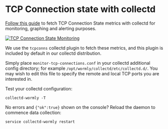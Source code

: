 TCP Connection state with collectd
==========

[Follow this guide](https://www.wormly.com/help/collectd-plugins/tcp-connection-state-monitoring) to fetch TCP Connection State metrics with collectd for monitoring, graphing and alerting purposes.

[![TCP Connection State Monitoring](https://d1v0bax3d3bxs8.cloudfront.net/cloud-monitoring/tcp-connection-state-graph2.png)](https://www.wormly.com/help/collectd-plugins/tcp-connection-state-monitoring)

We use the `tcpconns` collectd plugin to fetch these metrics, and this plugin is included by default in our collectd distribution.

Simply place `monitor-tcp-connections.conf` in your collectd additional config directory; for example `/opt/wormly/collectd/etc/collectd.d/`. You may wish to edit this file to specify the remote and local TCP ports you are interested in.

Test your collectd configuration:

```Shell
collectd-wormly -T
```

No errors and `{"ok":true}` shown on the console?  Reload the daemon to commence data collection:

```Shell
service collectd-wormly restart
```

